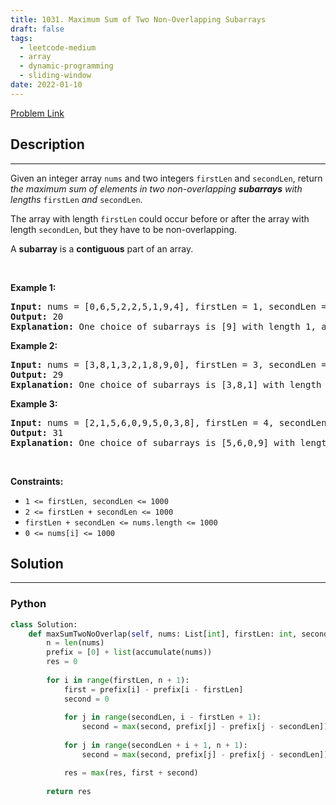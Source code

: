 ```yaml
---
title: 1031. Maximum Sum of Two Non-Overlapping Subarrays
draft: false
tags: 
  - leetcode-medium
  - array
  - dynamic-programming
  - sliding-window
date: 2022-01-10
---
```


[Problem Link](https://leetcode.com/problems/maximum-sum-of-two-non-overlapping-subarrays/)

## Description

---
<p>Given an integer array <code>nums</code> and two integers <code>firstLen</code> and <code>secondLen</code>, return <em>the maximum sum of elements in two non-overlapping <strong>subarrays</strong> with lengths </em><code>firstLen</code><em> and </em><code>secondLen</code>.</p>

<p>The array with length <code>firstLen</code> could occur before or after the array with length <code>secondLen</code>, but they have to be non-overlapping.</p>

<p>A <strong>subarray</strong> is a <strong>contiguous</strong> part of an array.</p>

<p>&nbsp;</p>
<p><strong class="example">Example 1:</strong></p>

<pre>
<strong>Input:</strong> nums = [0,6,5,2,2,5,1,9,4], firstLen = 1, secondLen = 2
<strong>Output:</strong> 20
<strong>Explanation:</strong> One choice of subarrays is [9] with length 1, and [6,5] with length 2.
</pre>

<p><strong class="example">Example 2:</strong></p>

<pre>
<strong>Input:</strong> nums = [3,8,1,3,2,1,8,9,0], firstLen = 3, secondLen = 2
<strong>Output:</strong> 29
<strong>Explanation:</strong> One choice of subarrays is [3,8,1] with length 3, and [8,9] with length 2.
</pre>

<p><strong class="example">Example 3:</strong></p>

<pre>
<strong>Input:</strong> nums = [2,1,5,6,0,9,5,0,3,8], firstLen = 4, secondLen = 3
<strong>Output:</strong> 31
<strong>Explanation:</strong> One choice of subarrays is [5,6,0,9] with length 4, and [0,3,8] with length 3.
</pre>

<p>&nbsp;</p>
<p><strong>Constraints:</strong></p>

<ul>
	<li><code>1 &lt;= firstLen, secondLen &lt;= 1000</code></li>
	<li><code>2 &lt;= firstLen + secondLen &lt;= 1000</code></li>
	<li><code>firstLen + secondLen &lt;= nums.length &lt;= 1000</code></li>
	<li><code>0 &lt;= nums[i] &lt;= 1000</code></li>
</ul>


## Solution

---
### Python
``` py title='maximum-sum-of-two-non-overlapping-subarrays'
class Solution:
    def maxSumTwoNoOverlap(self, nums: List[int], firstLen: int, secondLen: int) -> int:
        n = len(nums)
        prefix = [0] + list(accumulate(nums))
        res = 0
        
        for i in range(firstLen, n + 1):
            first = prefix[i] - prefix[i - firstLen]
            second = 0
            
            for j in range(secondLen, i - firstLen + 1):
                second = max(second, prefix[j] - prefix[j - secondLen])
            
            for j in range(secondLen + i + 1, n + 1):
                second = max(second, prefix[j] - prefix[j - secondLen])

            res = max(res, first + second)
        
        return res

```

